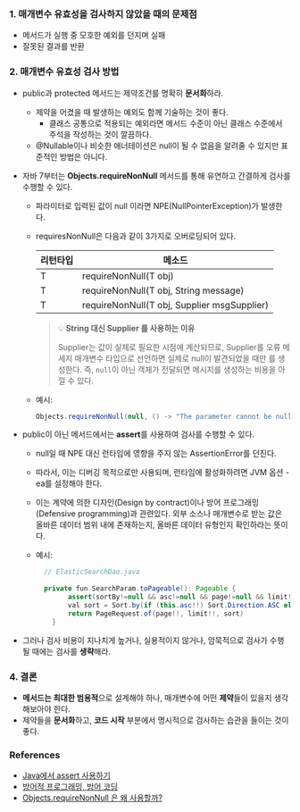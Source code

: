 ### 1. 매개변수 유효성을 검사하지 않았을 때의 문제점

- 메서드가 실행 중 모호한 예외를 던지며 실패
- 잘못된 결과를 반환

### 2. **매개변수 유효성 검사 방법**

- public과 protected 메서드는 제약조건를 명확히 **문서화**하라.
    - 제약을 어겼을 때 발생하는 예외도 함께 기술하는 것이 좋다.
        - 클래스 공통으로 적용되는 예외라면 메서드 수준이 아닌 클래스 수준에서 주석을 작성하는 것이 깔끔하다.
    - @Nullable이나 비슷한 애너테이션은 null이 될 수 없음을 알려줄 수 있지만 표준적인 방법은 아니다.
- 자바 7부터는 **Objects.requireNonNull** 메서드를 통해 유연하고 간결하게 검사를 수행할 수 있다.
    - 파라미터로 입력된 값이 null 이라면 NPE(NullPointerException)가 발생한다.
    - requiresNonNull은 다음과 같이 3가지로 오버로딩되어 있다.
        
        
        | **리턴타입** | **메소드** |
        | --- | --- |
        | T | requireNonNull(T obj) |
        | T | requireNonNull(T obj, String message) |
        | T | requireNonNull(T obj, Supplier msgSupplier) |
        
        > 💡 **String  대신 Supplier 를 사용하는 이유**
        > 
        > 
        > Supplier는 값이 실제로 필요한 시점에 계산되므로, Supplier를 오류 메세지 매개변수 타입으로 선언하면 실제로 null이 발견되었을 때만 를 생성한다. 즉, `null`이 아닌 객체가 전달되면 메시지를 생성하는 비용을 아낄 수 있다.
        > 
    - 예시:
        
        ```java
        Objects.requireNonNull(null, () -> "The parameter cannot be null.");
        ```
        
- public이 아닌 메서드에서는 **assert**를 사용하여 검사를 수행할 수 있다.
    - null일 때 NPE 대신 런타임에 영향을 주지 않는 AssertionError를 던진다.
    - 따라서, 이는 디버깅 목적으로만 사용되며, 런타임에 활성화하려면 JVM 옵션 -ea를 설정해야 한다.
    - 이는 계약에 의한 디자인(Design by contract)이나 방어 프로그래밍(Defensive programming)과 관련있다. 외부 소스나 매개변수로 받는 값은 올바른 데이터 범위 내에 존재하는지, 올바른 데이터 유형인지 확인하라는 뜻이다.
    - 예시:
        
        ```java
          // ElasticSearchDao.java
          
          private fun SearchParam.toPageable(): Pageable {
                assert(sortBy!=null && asc!=null && page!=null && limit!=null)
                val sort = Sort.by(if (this.asc!!) Sort.Direction.ASC else Sort.Direction.DESC, sortBy)
                return PageRequest.of(page!!, limit!!, sort)
            }
        ```
        
- 그러나 검사 비용이 지나치게 높거나, 실용적이지 않거나, 암묵적으로 검사가 수행될 때에는 검사를 **생략**해라.

### 4. 결론

- **메서드는 최대한 범용적**으로 설계해야 하나, 매개변수에 어떤 **제약**들이 있을지 생각해보아야 한다.
- 제약들을 **문서화**하고, **코드 시작** 부분에서 명시적으로 검사하는 습관을 들이는 것이 좋다.

### References

- [Java에서 assert 사용하기](https://offbyone.tistory.com/294)
- [방어적 프로그래밍, 방어 코딩](https://a-road-after-walking.tistory.com/54)
- [Objects.requireNonNull 은 왜 사용할까?](https://hudi.blog/java-requirenonnull/)
